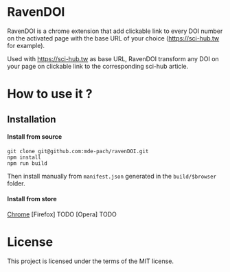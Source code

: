 # RavenDOI
RavenDOI is a chrome extension that add clickable link to every DOI number on the activated page with the base URL of your choice (https://sci-hub.tw for example).

Used with https://sci-hub.tw as base URL, RavenDOI transform any DOI on your page on clickable link to the corresponding sci-hub article.

# How to use it ?
## Installation

#### Install from source
```
git clone git@github.com:mde-pach/ravenDOI.git
npm install
npm run build
```

Then install manually from `manifest.json` generated in the `build/$browser` folder. 

#### Install from store
[Chrome](https://chrome.google.com/webstore/detail/ravendoi/edamfibpjbadepheeohkbnanbbgjnfpl)
[Firefox] TODO
[Opera] TODO

# License
This project is licensed under the terms of the MIT license.
